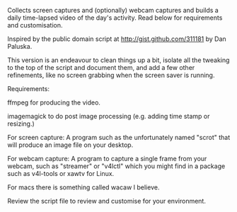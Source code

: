 Collects screen captures and (optionally) webcam captures and builds a daily
time-lapsed video of the day's activity. Read below for requirements and
customisation.

Inspired by the public domain script at http://gist.github.com/311181 by Dan
Paluska.

This version is an endeavour to clean things up a bit, isolate all the tweaking
to the top of the script and document them, and add a few other refinements,
like no screen grabbing when the screen saver is running.

Requirements:

ffmpeg for producing the video.

imagemagick to do post image processing (e.g. adding time stamp or resizing.)

For screen capture:
A program such as the unfortunately named "scrot" that will produce an image
file on your desktop.

For webcam capture:
A program to capture a single frame from your webcam, such as "streamer" or
"v4lctl" which you might find in a package such as v4l-tools or xawtv for
Linux.

For macs there is something called wacaw I believe.

Review the script file to review and customise for your environment.
